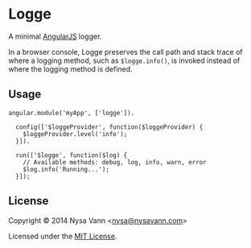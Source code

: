 # Logge

A minimal [AngularJS](https://angularjs.org/) logger.

In a browser console, Logge preserves the call path and stack trace of where a logging method, such as `$logge.info()`, is invoked instead of where the logging method is defined.

## Usage

```
angular.module('myApp', ['logge']).

  config(['$loggeProvider', function($loggeProvider) {
    $loggeProvider.level('info');
  }]).

  run(['$logge', function($log) {
    // Available methods: debug, log, info, warn, error
    $log.info('Running...');
  }]);
```

## License

Copyright &copy; 2014 Nysa Vann <<nysa@nysavann.com>>

Licensed under the [MIT License](http://opensource.org/licenses/MIT).

